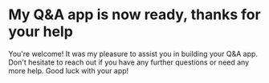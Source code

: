 # My Q&A app is now ready, thanks for your help

You're welcome! It was my pleasure to assist you in building your Q&A app. Don't hesitate to reach out if you have any further questions or need any more help. Good luck with your app!
